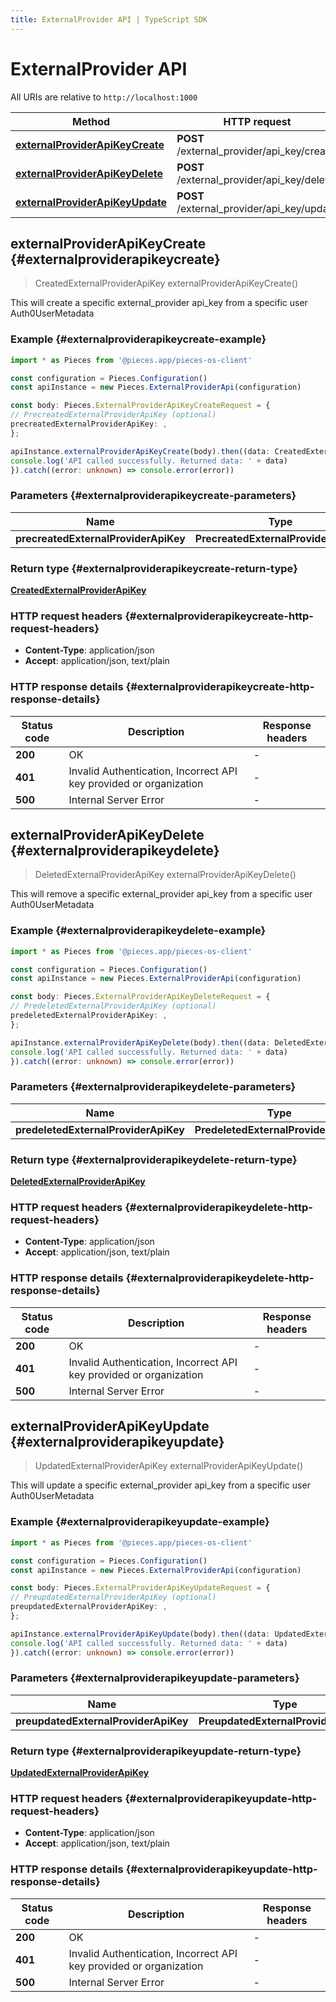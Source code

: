 ```yaml
---
title: ExternalProvider API | TypeScript SDK
---
```


# ExternalProvider API

All URIs are relative to `http://localhost:1000`

Method | HTTP request | Description
------------- | ------------- | -------------
[**externalProviderApiKeyCreate**](ExternalProviderApi#externalproviderapikeycreate) | **POST** /external_provider/api_key/create | /external_provider/api_key/create [POST]
[**externalProviderApiKeyDelete**](ExternalProviderApi#externalproviderapikeydelete) | **POST** /external_provider/api_key/delete | /external_provider/api_key/delete [POST]
[**externalProviderApiKeyUpdate**](ExternalProviderApi#externalproviderapikeyupdate) | **POST** /external_provider/api_key/update | /external_provider/api_key/update [POST]


## **externalProviderApiKeyCreate** {#externalproviderapikeycreate}
> CreatedExternalProviderApiKey externalProviderApiKeyCreate()

This will create a specific external_provider api_key from a specific user Auth0UserMetadata

### Example {#externalproviderapikeycreate-example}

```typescript
import * as Pieces from '@pieces.app/pieces-os-client'

const configuration = Pieces.Configuration()
const apiInstance = new Pieces.ExternalProviderApi(configuration)

const body: Pieces.ExternalProviderApiKeyCreateRequest = {
// PrecreatedExternalProviderApiKey (optional)
precreatedExternalProviderApiKey: ,
};

apiInstance.externalProviderApiKeyCreate(body).then((data: CreatedExternalProviderApiKey) => {
console.log('API called successfully. Returned data: ' + data)
}).catch((error: unknown) => console.error(error))
```

### Parameters {#externalproviderapikeycreate-parameters}


Name | Type | Description  | Notes
------------- | ------------- | ------------- | -------------
 **precreatedExternalProviderApiKey** | **PrecreatedExternalProviderApiKey**|  |


### Return type {#externalproviderapikeycreate-return-type}

[**CreatedExternalProviderApiKey**](../models/CreatedExternalProviderApiKey)

### HTTP request headers {#externalproviderapikeycreate-http-request-headers}

- **Content-Type**: application/json
- **Accept**: application/json, text/plain


### HTTP response details {#externalproviderapikeycreate-http-response-details}
| Status code | Description | Response headers
|-------------|-------------|------------------
**200** | OK |  -  |
**401** | Invalid Authentication, Incorrect API key provided or organization |  -  |
**500** | Internal Server Error |  -  |

## **externalProviderApiKeyDelete** {#externalproviderapikeydelete}
> DeletedExternalProviderApiKey externalProviderApiKeyDelete()

This will remove a specific external_provider api_key from a specific user Auth0UserMetadata

### Example {#externalproviderapikeydelete-example}

```typescript
import * as Pieces from '@pieces.app/pieces-os-client'

const configuration = Pieces.Configuration()
const apiInstance = new Pieces.ExternalProviderApi(configuration)

const body: Pieces.ExternalProviderApiKeyDeleteRequest = {
// PredeletedExternalProviderApiKey (optional)
predeletedExternalProviderApiKey: ,
};

apiInstance.externalProviderApiKeyDelete(body).then((data: DeletedExternalProviderApiKey) => {
console.log('API called successfully. Returned data: ' + data)
}).catch((error: unknown) => console.error(error))
```

### Parameters {#externalproviderapikeydelete-parameters}


Name | Type | Description  | Notes
------------- | ------------- | ------------- | -------------
 **predeletedExternalProviderApiKey** | **PredeletedExternalProviderApiKey**|  |


### Return type {#externalproviderapikeydelete-return-type}

[**DeletedExternalProviderApiKey**](../models/DeletedExternalProviderApiKey)

### HTTP request headers {#externalproviderapikeydelete-http-request-headers}

- **Content-Type**: application/json
- **Accept**: application/json, text/plain


### HTTP response details {#externalproviderapikeydelete-http-response-details}
| Status code | Description | Response headers
|-------------|-------------|------------------
**200** | OK |  -  |
**401** | Invalid Authentication, Incorrect API key provided or organization |  -  |
**500** | Internal Server Error |  -  |

## **externalProviderApiKeyUpdate** {#externalproviderapikeyupdate}
> UpdatedExternalProviderApiKey externalProviderApiKeyUpdate()

This will update a specific external_provider api_key from a specific user Auth0UserMetadata

### Example {#externalproviderapikeyupdate-example}

```typescript
import * as Pieces from '@pieces.app/pieces-os-client'

const configuration = Pieces.Configuration()
const apiInstance = new Pieces.ExternalProviderApi(configuration)

const body: Pieces.ExternalProviderApiKeyUpdateRequest = {
// PreupdatedExternalProviderApiKey (optional)
preupdatedExternalProviderApiKey: ,
};

apiInstance.externalProviderApiKeyUpdate(body).then((data: UpdatedExternalProviderApiKey) => {
console.log('API called successfully. Returned data: ' + data)
}).catch((error: unknown) => console.error(error))
```

### Parameters {#externalproviderapikeyupdate-parameters}


Name | Type | Description  | Notes
------------- | ------------- | ------------- | -------------
 **preupdatedExternalProviderApiKey** | **PreupdatedExternalProviderApiKey**|  |


### Return type {#externalproviderapikeyupdate-return-type}

[**UpdatedExternalProviderApiKey**](../models/UpdatedExternalProviderApiKey)

### HTTP request headers {#externalproviderapikeyupdate-http-request-headers}

- **Content-Type**: application/json
- **Accept**: application/json, text/plain


### HTTP response details {#externalproviderapikeyupdate-http-response-details}
| Status code | Description | Response headers
|-------------|-------------|------------------
**200** | OK |  -  |
**401** | Invalid Authentication, Incorrect API key provided or organization |  -  |
**500** | Internal Server Error |  -  |


